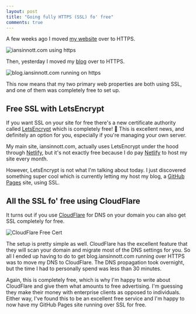 ```yaml
---
layout: post
title: "Going fully HTTPS (SSL) fo' free"
comments: true
---
```


A few weeks ago I moved [my website][] over to HTTPS.

![iansinnott.com using https](//dropsinn.s3.amazonaws.com/Screen%20Shot%202016-04-29%20at%2011.08.19%20AM.png)

Then, yesterday I moved my [blog][] over to HTTPS.

![blog.iansinnott.com running on https](//dropsinn.s3.amazonaws.com/Screen%20Shot%202016-04-29%20at%2011.07.41%20AM.png)

This now means that my two primary web properties are both using SSL, and one of
them was completely free to set up.

## Free SSL with LetsEncrypt

If you want SSL on your site for free there's a new certificate authority called [LetsEncrypt] which is completely free! :clap: This is excellent news, and definitely an option for you, especially if you're managing your own server.

My main site, iansinnott.com, actually uses LetsEncrypt under the hood through [Netlify][], but it's not exactly free because I do pay [Netlify][] to host my site every month.

However, LetsEncrypt is not what I'm talking about today. I just discovered something super cool which is currently letting my host my blog, a [GitHub Pages][] site, using SSL.

## All the SSL fo' free using CloudFlare

It turns out if you use [CloudFlare][] for DNS on your domain you can also get SSL completely for free.

![CloudFlare Free Cert](//dropsinn.s3.amazonaws.com/Screen%20Shot%202016-04-29%20at%2012.43.40%20PM.png)

The setup is pretty simple as well. CloudFlare has the excellent feature that they will scan your domain and migrate most of the DNS settings for you. So all I ended up having to do to get blog.iansinnott.com running over HTTPS was to move my DNS to CloudFlare. The DNS propagation took overnight, but the time I had to personally spend was less than 30 minutes.

Again, this is completely free, which is why I'm happy to write about CloudFlare and give them what amounts to free advertising. I'm guessing they make their money with enterprise clients as opposed to individuals. Either way, I've found this to be an excellent free service and I'm happy to now have my GitHub Pages site running over SSL for free.

[my website]:https://www.iansinnott.com
[blog]:https://blog.iansinnott.com
[LetsEncrypt]:https://letsencrypt.org/
[Netlify]:https://www.netlify.com/
[GitHub Pages]:https://pages.github.com/
[CloudFlare]:https://www.cloudflare.com/
